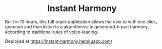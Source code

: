 <h1 align="center">Instant Harmony</h1>

Built in 10 hours, this full-stack application allows the user to with one click, generate and then listen to a algorithmically generated 4-part harmony, according to traditional rules of voice-leading.

Deployed at https://instant-harmony.herokuapp.com/
